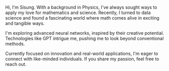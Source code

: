 Hi, I'm Sisung. With a background in Physics, I've always sought ways to apply my love for mathematics and science. Recently, I turned to data science and found a fascinating world where math comes alive in exciting and tangible ways.

I'm exploring advanced neural networks, inspired by their creative potential. Technologies like GPT intrigue me, pushing me to look beyond conventional methods.

Currently focused on innovation and real-world applications, I'm eager to connect with like-minded individuals. If you share my passion, feel free to reach out.
